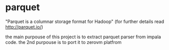 parquet
=======

"Parquet is a columnar storage format for Hadoop"
(for further details read http://parquet.io/)

the main purpouse of this project is to extract parquet parser from impala code.
the 2nd purpouse is to port it to zerovm platfrom
